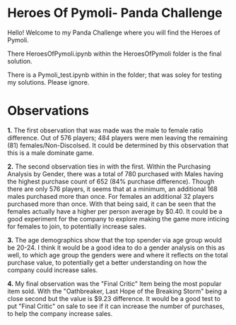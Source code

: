 # Heroes Of Pymoli- Panda Challenge

Hello! 
Welcome to my Panda Challenge where you will find the Heroes of Pymoli.

There HeroesOfPymoli.ipynb within the HeroesOfPymoli folder is the final solution. 

There is a Pymoli_test.ipynb within in the folder; that was soley for testing my solutions. Please ignore. 

# <b>Observations</b>
<b>1.</b> The first observation that was made was the male to female ratio difference. Out of 576 players; 484 players were men leaving the remaining (81) females/Non-Discolsed. It could be determined by this observation that this is a male dominate game.

<b>2.</b> The second observation ties in with the first. Within the Purchasing Analysis by Gender, there was a total of 780 purchased with Males having the highest purchase count of 652 (84% purchase difference). Though there are only 576 players, it seems that at a minimum, an additional 168 males purchased more than once. For females an additional 32 players purchased more than once. With that being said, it can be seen that the females actually have a higher per person average by $0.40. 
It could be a good experiment for the company to explore making the game more inticing for females to join, to potentially increase sales. 

<b>3.</b> The age demographics show that the top spender via age group would be 20-24. I think it would be a good idea to do a gender analysis on this as well, to which age group the genders were and where it reflects on the total purchase value, to potentially get a better understanding on how the company could increase sales. 

<b>4.</b> My final observation was the "Final Critic" Item being the most popular item sold. With the "Oathbreaker, Last Hope of the Breaking Storm" being a close second but the value is $9.23 difference. It would be a good test to put "Final Critic" on sale to see if it can increase the number of purchases, to help the company increase sales. 
